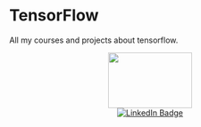 # TensorFlow
All my courses and projects about tensorflow.

<div id="header" align="center">
  <img src="https://media.giphy.com/media/QpVUMRUJGokfqXyfa1/giphy.gif" width="150" height="100"/>
</div>



<div id="badges" align="center">
  <a href="https://www.linkedin.com/in/joachim-lombardi-121a441b/">
    <img src="https://img.shields.io/badge/LinkedIn-blue?logo=linkedin&logoColor=white&style=flat-square" alt="LinkedIn Badge"/>
  </a>
</div>

<img src="https://komarev.com/ghpvc/?username=JoachimLombardi&style=flat-square&color=blue" alt=""/>
